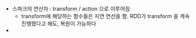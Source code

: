 - 스파크의 연산자 : transform / action 으로 이루어짐
  - transform에 해당하는 함수들은 지연 연산을 함. RDD가 transform 을 계속 진행했다고 해도, 복원이 가능하다 
- 